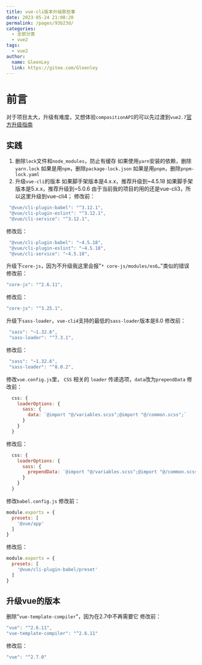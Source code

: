 ```yaml
---
title: vue-cli版本升级那些事
date: 2023-05-24 21:08:20
permalink: /pages/93b23d/
categories:
  - 全部分类
  - vue2
tags:
  - vue2
author: 
  name: GleenLey
  link: https://gitee.com/Gleenley
---
```


# 前言

对于项目太大，升级有难度，又想体验`compositionAPI`的可以先过渡到`vue2.7`[官方升级指南](https://blog.vuejs.org/posts/vue-2-7-naruto.html)

<!-- more -->


## 实践
1. 删除`lock`文件和`node_modules`，防止有缓存
如果使用`yarn`安装的依赖，删除`yarn.lock`
如果是用`npm`，删除`package-lock.json`
如果是用`pnpm`，删除`pnpm-lock.yaml`
2. 升级`vue-cli`的版本
如果脚手架版本是4.x.x，推荐升级到~4.5.18
如果脚手架版本是5.x.x，推荐升级到~5.0.6
由于当前我的项目的用的还是vue-cli3，所以这里升级到vue-cli4；
修改前：
```js
 "@vue/cli-plugin-babel": "^3.12.1",
 "@vue/cli-plugin-eslint": "^3.12.1",
 "@vue/cli-service": "^3.12.1",
 ```

修改后：
```js
 "@vue/cli-plugin-babel": "~4.5.18",
 "@vue/cli-plugin-eslint": "~4.5.18",
 "@vue/cli-service": "~4.5.18",
 ```
升级下`core-js`，因为不升级我这里会报"`* core-js/modules/es6…`"类似的错误
修改前：
```js
"core-js": "^2.6.11",
```
修改后：
```js
"core-js": "^3.25.1",
```
升级下`sass-loader`，`vue-cli4`支持的最低的`sass-loader`版本是8.0
修改前：
```js
 "sass": "~1.32.6",
 "sass-loader": "^7.3.1",
```
修改后：
```js
 "sass": "~1.32.6",
 "sass-loader": "^8.0.2",
```
修改`vue.config.js`里， `CSS` 相关的 `loader` 传递选项，`data`改为`prependData`
修改前：
```js
  css: {
    loaderOptions: {
      sass: {
        data: `@import "@/variables.scss";@import "@/common.scss";`
      }
    }
  }
```
修改后：
```js
  css: {
    loaderOptions: {
      sass: {
        prependData: `@import "@/variables.scss";@import "@/common.scss";`
      }
    }
  }
```
修改`babel.config.js`
修改前：
```js
module.exports = {
  presets: [
    '@vue/app'
  ]
}
```
修改后：
```js
module.exports = {
  presets: [
    '@vue/cli-plugin-babel/preset'
  ]
}
```
## 升级vue的版本
删除"`vue-template-compiler`"，因为在2.7中不再需要它
修改前：
```js
"vue": "^2.6.11",
"vue-template-compiler": "^2.6.11"
```
修改后：
```js
"vue": "^2.7.0"
```